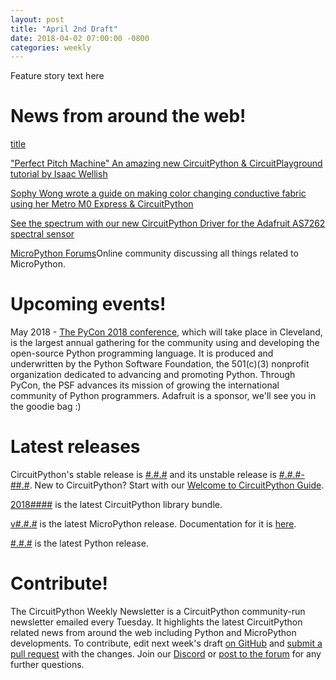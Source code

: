 ```yaml
---
layout: post
title: "April 2nd Draft"
date: 2018-04-02 07:00:00 -0800
categories: weekly
---
```


Feature story text here

# News from around the web!

[title](url)

["Perfect Pitch Machine" An amazing new CircuitPython & CircuitPlayground tutorial by Isaac Wellish](https://learn.adafruit.com/perfect-pitch-machine)

[Sophy Wong wrote a guide on making color changing conductive fabric using her Metro M0 Express & CircuitPython](https://learn.adafruit.com/experimenting-with-conductive-heater-fabric)

[See the spectrum with our new CircuitPython Driver for the Adafruit AS7262 spectral sensor](https://learn.adafruit.com/adafruit-as7262-6-channel-visible-light-sensor/circuitpython-wiring-test)

[MicroPython Forums](https://forum.micropython.org/)Online community discussing all things related to MicroPython.

# Upcoming events!
May 2018 - [The PyCon 2018 conference](https://us.pycon.org/2018/about/), which will take place in Cleveland, is the largest annual gathering for the community using and developing the open-source Python programming language. It is produced and underwritten by the Python Software Foundation, the 501(c)(3) nonprofit organization dedicated to advancing and promoting Python. Through PyCon, the PSF advances its mission of growing the international community of Python programmers. Adafruit is a sponsor, we'll see you in the goodie bag :)

# Latest releases

CircuitPython's stable release is [#.#.#](https://github.com/adafruit/circuitpython/releases/latest) and its unstable release is [#.#.#-##.#](https://github.com/adafruit/circuitpython/releases). New to CircuitPython? Start with our [Welcome to CircuitPython Guide](https://learn.adafruit.com/welcome-to-circuitpython).

[2018####](https://github.com/adafruit/Adafruit_CircuitPython_Bundle/releases/latest) is the latest CircuitPython library bundle.

[v#.#.#](https://micropython.org/download) is the latest MicroPython release. Documentation for it is [here](http://docs.micropython.org/en/latest/pyboard/).

[#.#.#](https://www.python.org/downloads/) is the latest Python release.

# Contribute!

The CircuitPython Weekly Newsletter is a CircuitPython community-run newsletter emailed every Tuesday. It highlights the latest CircuitPython related news from around the web including Python and MicroPython developments. To contribute, edit next week's draft [on GitHub]() and [submit a pull request]() with the changes. Join our [Discord](https://adafru.it/discord) or [post to the forum](https://forums.adafruit.com/viewforum.php?f=60) for any further questions.

